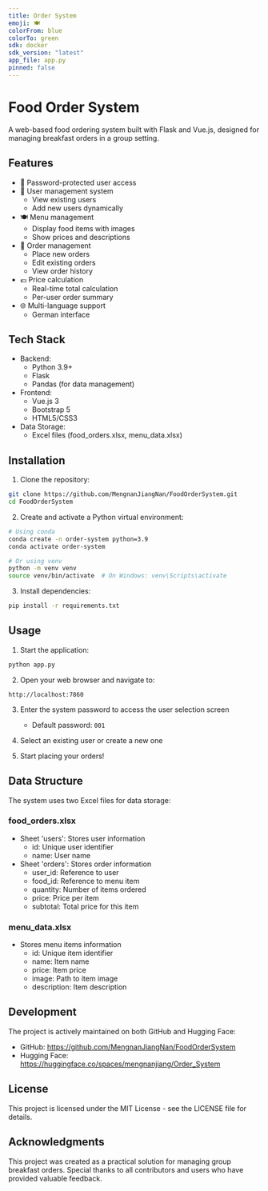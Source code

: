 ```yaml
---
title: Order System
emoji: 🍽️
colorFrom: blue
colorTo: green
sdk: docker
sdk_version: "latest"
app_file: app.py
pinned: false
---
```


# Food Order System

A web-based food ordering system built with Flask and Vue.js, designed for managing breakfast orders in a group setting.

## Features

- 🔐 Password-protected user access
- 👥 User management system
  - View existing users
  - Add new users dynamically
- 🍽️ Menu management
  - Display food items with images
  - Show prices and descriptions
- 🛒 Order management
  - Place new orders
  - Edit existing orders
  - View order history
- 💶 Price calculation
  - Real-time total calculation
  - Per-user order summary
- 🌐 Multi-language support
  - German interface

## Tech Stack

- Backend:
  - Python 3.9+
  - Flask
  - Pandas (for data management)
- Frontend:
  - Vue.js 3
  - Bootstrap 5
  - HTML5/CSS3
- Data Storage:
  - Excel files (food_orders.xlsx, menu_data.xlsx)

## Installation

1. Clone the repository:
```bash
git clone https://github.com/MengnanJiangNan/FoodOrderSystem.git
cd FoodOrderSystem
```

2. Create and activate a Python virtual environment:
```bash
# Using conda
conda create -n order-system python=3.9
conda activate order-system

# Or using venv
python -m venv venv
source venv/bin/activate  # On Windows: venv\Scripts\activate
```

3. Install dependencies:
```bash
pip install -r requirements.txt
```

## Usage

1. Start the application:
```bash
python app.py
```

2. Open your web browser and navigate to:
```
http://localhost:7860
```

3. Enter the system password to access the user selection screen
   - Default password: `001`

4. Select an existing user or create a new one

5. Start placing your orders!

## Data Structure

The system uses two Excel files for data storage:

### food_orders.xlsx
- Sheet 'users': Stores user information
  - id: Unique user identifier
  - name: User name
- Sheet 'orders': Stores order information
  - user_id: Reference to user
  - food_id: Reference to menu item
  - quantity: Number of items ordered
  - price: Price per item
  - subtotal: Total price for this item

### menu_data.xlsx
- Stores menu items information
  - id: Unique item identifier
  - name: Item name
  - price: Item price
  - image: Path to item image
  - description: Item description

## Development

The project is actively maintained on both GitHub and Hugging Face:
- GitHub: https://github.com/MengnanJiangNan/FoodOrderSystem
- Hugging Face: https://huggingface.co/spaces/mengnanjiang/Order_System

## License

This project is licensed under the MIT License - see the LICENSE file for details.

## Acknowledgments

This project was created as a practical solution for managing group breakfast orders. Special thanks to all contributors and users who have provided valuable feedback.